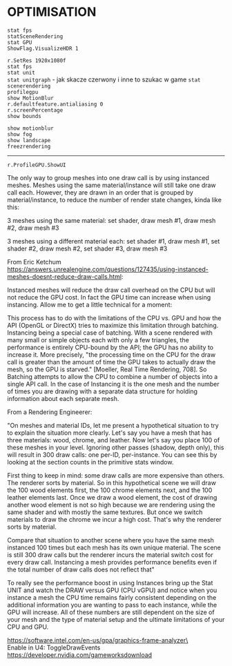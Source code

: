 
# OPTIMISATION

`stat fps`  
`statSceneRendering`  
`stat GPU`  
`ShowFlag.VisualizeHDR 1`   

`r.SetRes 1920x1080f`    
`stat fps`  
`stat unit`  
`stat unitgraph` - jak skacze czerwony i inne to szukac w game
`stat scenerendering`  
`profilegpu`   
`show MotionBlur`  
`r.defaultfeature.antialiasing 0`  
`r.screenPercentage`  
`show bounds`  

`show motionblur`  
`show fog`  
`show landscape`  
`freezrendering`  

------  
`r.ProfileGPU.ShowUI`  

The only way to group meshes into one draw call is by using instanced meshes. Meshes using the same material/instance will still take one draw call each. However, they are drawn in an order that is grouped by material/instance, to reduce the number of render state changes, kinda like this:

3 meshes using the same material:
set shader, draw mesh #1, draw mesh #2, draw mesh #3

3 meshes using a different material each:
set shader #1, draw mesh #1, set shader #2, draw mesh #2, set shader #3, draw mesh #3




From Eric Ketchum https://answers.unrealengine.com/questions/127435/using-instanced-meshes-doesnt-reduce-draw-calls.html:

Instanced meshes will reduce the draw call overhead on the CPU but will not reduce the GPU cost. In fact the GPU time can increase when using instancing. Allow me to get a little technical for a moment:

This process has to do with the limitations of the CPU vs. GPU and how the API (OpenGL or DirectX) tries to maximize this limitation through batching. Instancing being a special case of batching. With a scene rendered with many small or simple objects each with only a few triangles, the performance is entirely CPU-bound by the API; the GPU has no ability to increase it. More precisely, "the processing time on the CPU for the draw call is greater than the amount of time the GPU takes to actually draw the mesh, so the GPU is starved." [Moeller, Real Time Rendering, 708]. So Batching attempts to allow the CPU to combine a number of objects into a single API call. In the case of Instancing it is the one mesh and the number of times you are drawing with a separate data structure for holding information about each separate mesh.

From a Rendering Engineerer:

"On meshes and material IDs, let me present a hypothetical situation to try to explain the situation more clearly. Let's say you have a mesh that has three materials: wood, chrome, and leather. Now let's say you place 100 of these meshes in your level. Ignoring other passes (shadow, depth only), this will result in 300 draw calls: one per-ID, per-instance. You can see this by looking at the section counts in the primitive stats window.

First thing to keep in mind: some draw calls are more expensive than others. The renderer sorts by material. So in this hypothetical scene we will draw the 100 wood elements first, the 100 chrome elements next, and the 100 leather elements last. Once we draw a wood element, the cost of drawing another wood element is not so high because we are rendering using the same shader and with mostly the same textures. But once we switch materials to draw the chrome we incur a high cost. That's why the renderer sorts by material.

Compare that situation to another scene where you have the same mesh instanced 100 times but each mesh has its own unique material. The scene is still 300 draw calls but the renderer incurs the material switch cost for every draw call. Instancing a mesh provides performance benefits even if the total number of draw calls does not reflect that"

To really see the performance boost in using Instances bring up the Stat UNIT and watch the DRAW versus GPU (CPU vGPU) and notice when you instance a mesh the CPU time remains fairly consistent depending on the additional information you are wanting to pass to each instance, while the GPU will increase. All of these numbers are still dependent on the size of your mesh and the type of material setup and the ultimate limitations of your CPU and GPU.

https://software.intel.com/en-us/gpa/graphics-frame-analyzer\  
Enable in U4: ToggleDrawEvents  
https://developer.nvidia.com/gameworksdownload  
